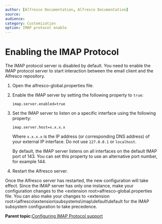 ```yaml
---
author: [Alfresco Documentation, Alfresco Documentation]
source: 
audience: 
category: Customization
option: IMAP protocol enable
---
```


# Enabling the IMAP Protocol

The IMAP protocol server is disabled by default. You need to enable the IMAP protocol server to start interaction between the email client and the Alfresco repository.

1.  Open the alfresco-global.properties file.

2.  Enable the IMAP server by setting the following property to `true`:

    ```
    imap.server.enabled=true
    ```

3.  Set the IMAP server to listen on a specific interface using the following property:

    ```
    imap.server.host=x.x.x.x
    ```

    Where `x.x.x.x` is the IP address \(or corresponding DNS address\) of your external IP interface. Do not use `127.0.0.1` or `localhost`.

    By default, the IMAP server listens on all interfaces on the default IMAP port of 143. You can set this property to use an alternative port number, for example 144.

4.  Restart the Alfresco server.


Once the Alfresco server has restarted, the new configuration will take effect. Since the IMAP server has only one instance, make your configuration changes to the <extension root\>alfresco-global.properties file. You can also make your changes to <extension root\>\\alfresco\\extension\\subsystems\\imap\\default\\default for the IMAP subsystem configuration to take precedence.

**Parent topic:**[Configuring IMAP Protocol support](../concepts/imap-intro.md)

